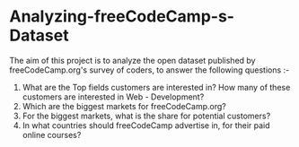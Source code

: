 # Analyzing-freeCodeCamp-s-Dataset

The aim of this project is to analyze the open dataset published by freeCodeCamp.org's survey of coders, to answer the following questions :-

  1. What are the Top fields customers are interested in? How many of these customers are interested in Web - Development?
  2. Which are the biggest markets for freeCodeCamp.org?
  3. For the biggest markets, what is the share for potential customers?
  4. In what countries should freeCodeCamp advertise in, for their paid online courses?
